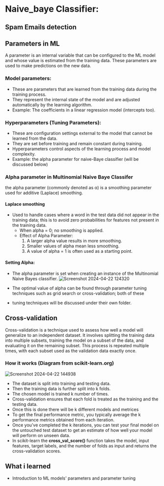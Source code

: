 # Naive_baye Classifier: 
## Spam Emails detection
## Parameters in ML
A  parameter is an internal variable that can be configured to the ML model
and whose value is estimated from the training data. These parameters are used to make predictions
on the new data.
### Model parameters: 
- These are parameters that are learned from the training data during the training
   process.
- They represent the internal state of the model and are adjusted automatically
  by the learning algorithm.
- Example: The coefficients in a linear regression model (intercepts too). 
### Hyperparameters (Tuning Parameters):
- These are configuration settings external to the model that cannot be learned
  from the data.
- They are set before training and remain constant during training.
- Hyperparameters control aspects of the learning process and model complexity.
- Example: the alpha parameter for naive-Baye classifier (will be discussed below)

### Alpha parameter in Multinomial Naive Baye Classifer
 the alpha parameter (commonly denoted as α) is a smoothing parameter used for 
 additive (Laplace) smoothing.
 #### Laplace smoothing
 - Used to handle cases where a word in the test data did not appear in the training
   data; this is to avoid zero probabilities for features not present in the training data.
   - When alpha = 0; no smoothing is applied.
   - Effect of Alpha Parameter:
     1. A larger alpha value results in more smoothing.
     2. Smaller values of alpha mean less smoothing.
     3. A value of alpha = 1 is often used as a starting point.
    
#### Setting Alpha:
- The alpha parameter is set when creating an instance of the Multinomial Naive Bayes classifier.
 ![Screenshot 2024-04-22 124320](https://github.com/PreciousNosiphoDonkrag/Supervised-Machine-Learning/assets/153648767/06caff15-d561-4be0-aff9-a0aee7560480)

- The optimal value of alpha can be found through parameter tuning techniques such as grid search or cross-validation; both of these
- tuning techniques will be discussed under their own folder.       
## Cross-validation
Cross-validation is a technique used to assess how well a model will 
generalize to an independent dataset. It involves splitting the training data 
into multiple subsets, training the model on a subset of the data, and evaluating it on the remaining subset. This process is repeated multiple times, 
with each subset used as the validation data exactly once.

### How it works (Diagram from scikit-learn.org)
![Screenshot 2024-04-22 144938](https://github.com/PreciousNosiphoDonkrag/Supervised-Machine-Learning/assets/153648767/3e1d0411-cabf-4c9c-b2fc-709fb9cd86ee)
- The dataset is split into training and testing data.
- Then the training data is further split into k folds.
- The chosen model is trained k number of times.
- Cross-validation ensures that each fold is treated as the training and the testing data.
- Once this is done there will be k different models and metrices
- To get the final performance metric, you typically average the k performance metrics obtained from each iteration.
- Once you've completed the k iterations, you can test your final model on the untouched test dataset to get an estimate of how well your model will perform on unseen data.
- In scikit-learn the **cross_val_score()** function takes the model, input features,
  target labels, and the number of folds as input and returns the cross-validation scores.
   
## What i learned
- Introduction to ML models' parameters and parameter tuning
